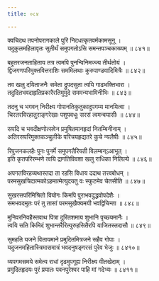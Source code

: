 ```yaml
---
title: ०८४

---
```

<div class="audioEmbed"  caption="सीतालक्ष्मी-वाचनम्" src="https://sanskritdocuments.org/sites/completenarayaneeyam/SoundFiles/084/084_01.mp3"></div>


क्वचिदथ तपनोपरागकाले पुरि निदधत्कृतवर्मकामसूनू ।  
यदुकुलमहिलावृतः सुतीर्थं समुपगतोऽसि समन्तपञ्चकाख्यम् ॥ ८४१॥

<div class="audioEmbed"  caption="सीतालक्ष्मी-वाचनम्" src="https://sanskritdocuments.org/sites/completenarayaneeyam/SoundFiles/084/084_02.mp3"></div>


बहुतरजनताहिताय तत्र त्वमपि पुनन्विनिमज्ज्य तीर्थतोयं ।  
द्विजगणपरिमुक्तवित्तराशिः सममिलथाः कुरुपाण्डवादिमित्रैः ॥ ८४२॥

<div class="audioEmbed"  caption="सीतालक्ष्मी-वाचनम्" src="https://sanskritdocuments.org/sites/completenarayaneeyam/SoundFiles/084/084_03.mp3"></div>


तव खलु दयिताजनैः समेता द्रुपदसुता त्वयि गाढभक्तिभारा ।  
तदुदितभवदाहृतिप्रकारैरतिमुमुदे सममन्यभामिनीभिः ॥ ८४३॥

<div class="audioEmbed"  caption="सीतालक्ष्मी-वाचनम्" src="https://sanskritdocuments.org/sites/completenarayaneeyam/SoundFiles/084/084_04.mp3"></div>


तदनु च भगवन् निरीक्ष्य गोपानतिकुतुकादुपगम्य मानयित्वा ।  
चिरतरविरहातुराङ्गरेखाः पशुपवधूः सरसं त्वमन्वयासीः ॥ ८४४॥

<div class="audioEmbed"  caption="सीतालक्ष्मी-वाचनम्" src="https://sanskritdocuments.org/sites/completenarayaneeyam/SoundFiles/084/084_05.mp3"></div>


सपदि च भवदीक्षणोत्सवेन प्रमुषितमानहृदां नितम्बिनीनाम् ।  
अतिरसपरिमुक्तकञ्चुलीके परिचयहृद्यतरे कुचे न्यलैषीः ॥ ८४५॥

<div class="audioEmbed"  caption="सीतालक्ष्मी-वाचनम्" src="https://sanskritdocuments.org/sites/completenarayaneeyam/SoundFiles/084/084_06.mp3"></div>


रिपुजनकलहैः पुनः पुनर्मे समुपगतैरियती विलम्बन्ऽआभूत् ।  
इति कृतपरिरम्भणे त्वयि द्रागतिविवशा खलु राधिका निलिल्ये ॥ ८४६॥

<div class="audioEmbed"  caption="सीतालक्ष्मी-वाचनम्" src="https://sanskritdocuments.org/sites/completenarayaneeyam/SoundFiles/084/084_07.mp3"></div>


अपगतविरहव्यथास्तदा ता रहसि विधाय ददाथ तत्त्वबोधम् ।  
परमसुखचिदात्मकोऽहमात्मेत्युदयतु वः स्फुटमेव चेतसीति ॥ ८४७॥

<div class="audioEmbed"  caption="सीतालक्ष्मी-वाचनम्" src="https://sanskritdocuments.org/sites/completenarayaneeyam/SoundFiles/084/084_08.mp3"></div>


सुखरसपरिमिश्रितो वियोगः किमपि पुराभवदुद्धवोपदेशैः ।  
समभवदमुतः परं तु तासां परमसुखैक्यमयी भवद्विचिन्ता ॥ ८४८॥

<div class="audioEmbed"  caption="सीतालक्ष्मी-वाचनम्" src="https://sanskritdocuments.org/sites/completenarayaneeyam/SoundFiles/084/084_09.mp3"></div>


मुनिवरनिवहैस्तवाथ पित्रा दुरितशमाय शुभानि पृच्छ्यमानैः ।  
त्वयि सति किमिदं शुभान्तरैरित्युरुहसितैरपि याजितस्तदासौ ॥ ८४९॥

<div class="audioEmbed"  caption="सीतालक्ष्मी-वाचनम्" src="https://sanskritdocuments.org/sites/completenarayaneeyam/SoundFiles/084/084_10.mp3"></div>


सुमहति यजने वितायमाने प्रमुदितमित्रजने सहैव गोपाः ।  
यदुजनमहितास्त्रिमासमात्रं भवदनुषङ्गरसं पुरेव भेजुः ॥ ८४१०॥

<div class="audioEmbed"  caption="सीतालक्ष्मी-वाचनम्" src="https://sanskritdocuments.org/sites/completenarayaneeyam/SoundFiles/084/084_11.mp3"></div>


व्यपगमसमये समेत्य राधां दृढमुपगूह्य निरीक्ष्य वीतखेदाम् ।  
प्रमुदितहृदयः पुरं प्रयातः पवनपुरेश्वर पाहि मां गदेभ्यः ॥ ८४११॥